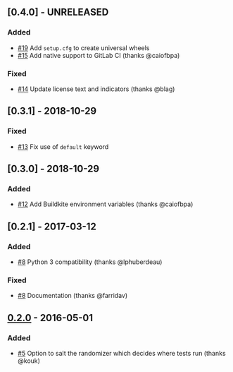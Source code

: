 ## [0.4.0] - UNRELEASED
### Added
- [#19](https://github.com/dlanger/nose-parallel/pull/19) Add `setup.cfg` to create universal wheels
- [#15](https://github.com/dlanger/nose-parallel/pull/15) Add native support to GitLab CI (thanks @caiofbpa)
### Fixed
- [#14](https://github.com/dlanger/nose-parallel/pull/14) Update license text and indicators (thanks @blag)

## [0.3.1] - 2018-10-29
### Fixed
- [#13](https://github.com/dlanger/nose-parallel/pull/13) Fix use of `default` keyword

## [0.3.0] - 2018-10-29
### Added
- [#12](https://github.com/dlanger/nose-parallel/pull/12) Add Buildkite environment variables (thanks @caiofbpa)

## [0.2.1] - 2017-03-12
### Added
- [#8](https://github.com/dlanger/nose-parallel/pull/8) Python 3 compatibility (thanks @lphuberdeau)
### Fixed
- [#8](https://github.com/dlanger/nose-parallel/pull/7) Documentation (thanks @farridav)


## [0.2.0] - 2016-05-01
### Added
- [#5](https://github.com/dlanger/nose-parallel/pull/5) Option to salt the randomizer which decides where tests run (thanks @kouk)


[0.2.0]: https://github.com/dlanger/nose-parallel/compare/2ccb175016cb4c492bb4e924adcb9ba5eac3ded0...0.2.0
